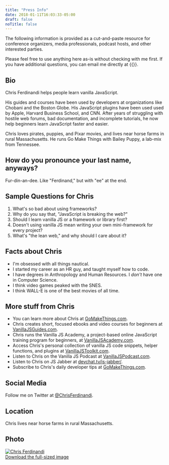 ```yaml
---
title: "Press Info"
date: 2018-01-11T16:03:33-05:00
draft: false
noTitle: false
---
```


The following information is provided as a cut-and-paste resource for conference organizers, media professionals, podcast hosts, and other interested parties.

Please feel free to use anything here as-is without checking with me first. If you have additional questions, you can email me directly at {{<email>}}.

## Bio

Chris Ferdinandi helps people learn vanilla JavaScript.

His guides and courses have been used by developers at organizations like Chobani and the Boston Globe. His JavaScript plugins have been used used by Apple, Harvard Business School, and CNN. After years of struggling with hostile web forums, bad documentation, and incomplete tutorials, he now help beginners learn JavaScript faster and easier.

Chris loves pirates, puppies, and Pixar movies, and lives near horse farms in rural Massachusetts. He runs Go Make Things with Bailey Puppy, a lab-mix from Tennessee.

## How do you pronounce your last name, anyways?

Fur-din-an-dee. Like "Ferdinand," but with "ee" at the end.

## Sample Questions for Chris

1. What's so bad about using frameworks?
2. Why do you say that, "JavaScript is breaking the web?"
3. Should I learn vanilla JS or a framework or library first?
4. Doesn't using vanilla JS mean writing your own mini-framework for every project?
5. What's "the lean web," and why should I care about it?

## Facts about Chris

- I'm obsessed with all things nautical.
- I started my career as an HR guy, and taught myself how to code.
- I have degrees in Anthropology and Human Resources. I *don't* have one in Computer Science.
- I think video games peaked with the SNES.
- I think WALL-E is one of the best movies of all time.

## More stuff from Chris

- You can learn more about Chris at [GoMakeThings.com](https://gomakethings.com).
- Chris creates short, focused ebooks and video courses for beginners at [VanillaJSGuides.com](https://vanillajsguides.com).
- Chris runs the Vanilla JS Academy, a project-based online JavaScript training program for beginners, at [VanillaJSAcademy.com](https://vanillajsacademy.com).
- Access Chris's personal collection of vanilla JS code snippets, helper functions, and plugins at [VanillaJSToolkit.com](https://vanillajstoolkit.com).
- Listen to Chris on the Vanilla JS Podcast at [VanillaJSPodcast.com](https://vanillajspodcast.com).
- Listen to Chris on JS Jabber at [devchat.tv/js-jabber/](https://devchat.tv/js-jabber/).
- Subscribe to Chris's daily developer tips at [GoMakeThings.com](https://gomakethings.com).

## Social Media

Follow me on Twitter at [@ChrisFerdinandi](https://twitter.com/chrisferdinandi).

## Location

Chris lives near horse farms in rural Massachusetts.

## Photo

<a href="/img/chris-ferdinandi-high-res.jpg" download><img src="/img/chris-ferdinandi-high-res.jpg" alt="Chris Ferdinandi"><br>Download the full-sized image</a>